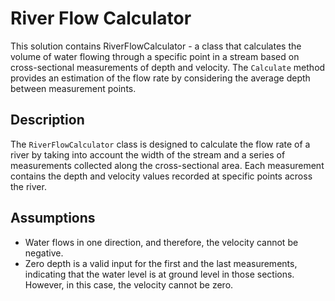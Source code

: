 # River Flow Calculator
This solution contains RiverFlowCalculator - a class that calculates the volume of water flowing through a specific point in a stream based on cross-sectional measurements of depth and velocity.
The `Calculate` method provides an estimation of the flow rate by considering the average depth between measurement points.

## Description 
The `RiverFlowCalculator` class is designed to calculate the flow rate of a river by taking into account the width of the stream and a series of measurements collected along the cross-sectional area. Each measurement contains the depth and velocity values recorded at specific points across the river.

## Assumptions
- Water flows in one direction, and therefore, the velocity cannot be negative.
- Zero depth is a valid input for the first and the last measurements, indicating that the water level is at ground level in those sections. However, in this case, the velocity cannot be zero.
